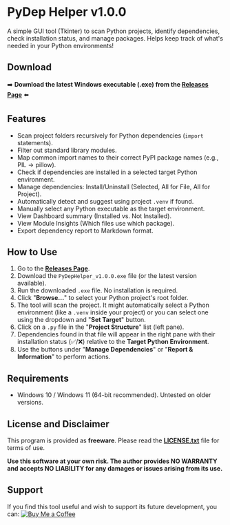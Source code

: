 # PyDep Helper v1.0.0

A simple GUI tool (Tkinter) to scan Python projects, identify dependencies, check installation status, and manage packages. Helps keep track of what's needed in your Python environments!

<!-- ![PyDep Helper Screenshot](images/screenshot.png) -->

## Download

➡️ **Download the latest Windows executable (.exe) from the [Releases Page](https://github.com/nasrudinz/pydep-helper/releases)** ⬅️

## Features

*   Scan project folders recursively for Python dependencies (`import` statements).
*   Filter out standard library modules.
*   Map common import names to their correct PyPI package names (e.g., PIL -> pillow).
*   Check if dependencies are installed in a selected target Python environment.
*   Manage dependencies: Install/Uninstall (Selected, All for File, All for Project).
*   Automatically detect and suggest using project `.venv` if found.
*   Manually select any Python executable as the target environment.
*   View Dashboard summary (Installed vs. Not Installed).
*   View Module Insights (Which files use which package).
*   Export dependency report to Markdown format.

## How to Use

1.  Go to the [**Releases Page**](https://github.com/nasrudinz/pydep-helper/releases).
2.  Download the `PyDepHelper_v1.0.0.exe` file (or the latest version available).
3.  Run the downloaded `.exe` file. No installation is required.
4.  Click "**Browse...**" to select your Python project's root folder.
5.  The tool will scan the project. It might automatically select a Python environment (like a `.venv` inside your project) or you can select one using the dropdown and "**Set Target**" button.
6.  Click on a `.py` file in the "**Project Structure**" list (left pane).
7.  Dependencies found in that file will appear in the right pane with their installation status (✅/❌) relative to the **Target Python Environment**.
8.  Use the buttons under "**Manage Dependencies**" or "**Report & Information**" to perform actions.

## Requirements

*   Windows 10 / Windows 11 (64-bit recommended). Untested on older versions.

## License and Disclaimer

This program is provided as **freeware**. Please read the [**LICENSE.txt**](LICENSE.txt) file for terms of use.

**Use this software at your own risk. The author provides NO WARRANTY and accepts NO LIABILITY for any damages or issues arising from its use.**

## Support

If you find this tool useful and wish to support its future development, you can:
[![Buy Me a Coffee](https://img.shields.io/badge/Buy%20Me%20a%20Coffee-ffdd00?style=for-the-badge&logo=buy-me-a-coffee&logoColor=black)](https://buymeacoffee.com/nasrudinz)